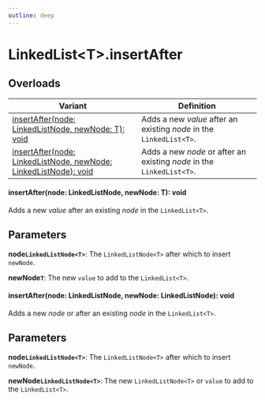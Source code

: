 ```yaml
---
outline: deep
---
```


# **LinkedList&lt;T&gt;.insertAfter**

## ****Overloads****

| Variant                                                                               | Definition                                                            |
| ------------------------------------------------------------------------------------- | --------------------------------------------------------------------- |
| [insertAfter(node: LinkedListNode<T>, newNode: T): void](#1906757379)                 | Adds a new _value_ after an existing _node_ in the `LinkedList<T>`.   |
| [insertAfter(node: LinkedListNode<T>, newNode: LinkedListNode<T>): void](#1865363786) | Adds a new _node_ or after an existing _node_ in the `LinkedList<T>`. |

#### <a name="1906757379"></a>insertAfter(node: LinkedListNode<T>, newNode: T): void

Adds a new _value_ after an existing _node_ in the `LinkedList<T>`.

## ****Parameters****

**node`LinkedListNode<T>`**: The `LinkedListNode<T>` after which to insert `newNode`.

**newNode`T`**: The new `value` to add to the `LinkedList<T>`.

#### <a name="1865363786"></a>insertAfter(node: LinkedListNode<T>, newNode: LinkedListNode<T>): void

Adds a new _node_ or after an existing _node_ in the `LinkedList<T>`.

## ****Parameters****

**node`LinkedListNode<T>`**: The `LinkedListNode<T>` after which to insert `newNode`.

**newNode`LinkedListNode<T>`**: The new `LinkedListNode<T>` or `value` to add to the `LinkedList<T>`.

